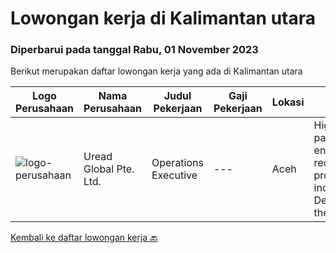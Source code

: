 
  # Lowongan kerja di Kalimantan utara

  ### Diperbarui pada tanggal Rabu, 01 November 2023

  Berikut merupakan daftar lowongan kerja yang ada di Kalimantan utara

  |Logo Perusahaan | Nama Perusahaan | Judul Pekerjaan | Gaji Pekerjaan | Lokasi | Deskripsi | Tanggal diunggah | Pranala |
  | -------------- | --------------- | --------------- | --------- | --------- | -------------- | ------- | ----------- |
  |![logo-perusahaan](https://i.ibb.co/sqvTCh9/112815900-stock-vector-no-image-available-icon-flat-vector.webp)|Uread Global Pte. Ltd.|Operations Executive|---|Aceh|Highlights: ● Fast-paced and dynamic environment● Personal recognition and career progression● Attractive incentives Job Description:● Provide the...|Senin, 16 Oktober 2023|https://www.jobstreet.co.id/id/job/operations-executive-11077803/origin/sg?token=0~a37ec0bb-efe6-44d4-8797-5a6fa907e53b&sectionRank=1&jobId=jobstreet-sg-job-11077803|


  [Kembali ke daftar lowongan kerja 🔙](../README.md#daftar-lowongan-kerja)
  